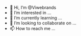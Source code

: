 - 👋 Hi, I’m @Viwebrands
- 👀 I’m interested in ...
- 🌱 I’m currently learning ...
- 💞️ I’m looking to collaborate on ...
- 📫 How to reach me ...

<!---
Viwebrands/Viwebrands is a ✨ special ✨ repository because its `README.md` (this file) appears on your GitHub profile.
You can click the Preview link to take a look at your changes.
--->
